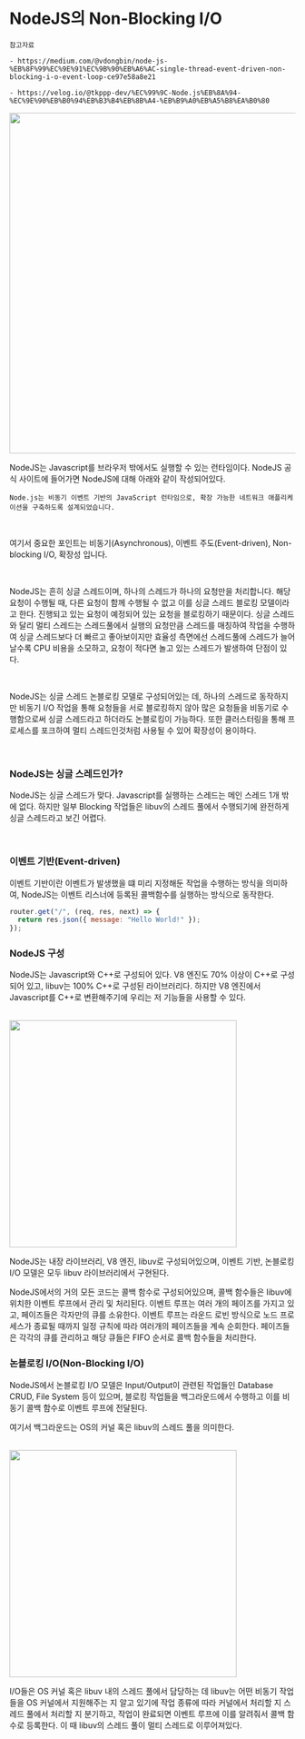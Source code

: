 # NodeJS의 Non-Blocking I/O

```
참고자료

- https://medium.com/@vdongbin/node-js-%EB%8F%99%EC%9E%91%EC%9B%90%EB%A6%AC-single-thread-event-driven-non-blocking-i-o-event-loop-ce97e58a8e21

- https://velog.io/@tkppp-dev/%EC%99%9C-Node.js%EB%8A%94-%EC%9E%90%EB%B0%94%EB%B3%B4%EB%8B%A4-%EB%B9%A0%EB%A5%B8%EA%B0%80
```

<img src="https://github.com/user-attachments/assets/7eb9b966-bf92-4935-932c-3ac9f44c2cfa" width=600>

<br />

NodeJS는 Javascript를 브라우저 밖에서도 실행할 수 있는 런타임이다. NodeJS 공식 사이트에 들어가면 NodeJS에 대해 아래와 같이 작성되어있다.

```
Node.js는 비동기 이벤트 기반의 JavaScript 런타임으로, 확장 가능한 네트워크 애플리케이션을 구축하도록 설계되었습니다.
```

<br />

여기서 중요한 포인트는 비동기(Asynchronous), 이벤트 주도(Event-driven), Non-blocking I/O, 확장성 입니다.

<br />

NodeJS는 흔히 싱글 스레드이며, 하나의 스레드가 하나의 요청만을 처리합니다. 해당 요청이 수행될 때, 다른 요청이 함께 수행될 수 없고 이를 싱글 스레드 블로킹 모델이라고 한다. 진행되고 있는 요청이 예정되어 있는 요청을 블로킹하기 때문이다. 싱글 스레드와 달리 멀티 스레드는 스레드풀에서 실행의 요청만큼 스레드를 매칭하여 작업을 수행하여 싱글 스레드보다 더 빠르고 좋아보이지만 효율성 측면에선 스레드풀에 스레드가 늘어날수록 CPU 비용을 소모하고, 요청이 적다면 놀고 있는 스레드가 발생하여 단점이 있다.

<br />

NodeJS는 싱글 스레드 논블로킹 모델로 구성되어있는 데, 하나의 스레드로 동작하지만 비동기 I/O 작업을 통해 요청들을 서로 블로킹하지 않아 많은 요청들을 비동기로 수행함으로써 싱글 스레드라고 하더라도 논블로킹이 가능하다. 또한 클러스터링을 통해 프로세스를 포크하여 멀티 스레드인것처럼 사용될 수 있어 확장성이 용이하다.

<br />

### NodeJS는 싱글 스레드인가?

NodeJS는 싱글 스레드가 맞다. Javascript를 실행하는 스레드는 메인 스레드 1개 밖에 없다. 하지만 일부 Blocking 작업들은 libuv의 스레드 풀에서 수행되기에 완전하게 싱글 스레드라고 보긴 어렵다.

<br />

### 이벤트 기반(Event-driven)

이벤트 기반이란 이벤트가 발생했을 떄 미리 지정해둔 작업을 수행하는 방식을 의미하여, NodeJS는 이벤트 리스너에 등록된 콜백함수를 실행하는 방식으로 동작한다.

```javascript
router.get("/", (req, res, next) => {
  return res.json({ message: "Hello World!" });
});
```

### NodeJS 구성

NodeJS는 Javascript와 C++로 구성되어 있다. V8 엔진도 70% 이상이 C++로 구성되어 있고, libuv는 100% C++로 구성된 라이브러리다. 하지만 V8 엔진에서 Javascript를 C++로 변환해주기에 우리는 저 기능들을 사용할 수 있다.

<br />

<img src="https://github.com/user-attachments/assets/4043cd1e-a82c-4e9b-b989-b8ce7bd21d84" width=400>

<br />

NodeJS는 내장 라이브러리, V8 엔진, libuv로 구성되어있으며, 이벤트 기반, 논블로킹 I/O 모델은 모두 libuv 라이브러리에서 구현된다.

NodeJS에서의 거의 모든 코드는 콜백 함수로 구성되어있으며, 콜백 함수들은 libuv에 위치한 이벤트 루프에서 관리 및 처리된다. 이벤트 루프는 여러 개의 페이즈를 가지고 있고, 페이즈들은 각자만의 큐를 소유한다. 이벤트 루프는 라운드 로빈 방식으로 노드 프로세스가 종료될 때까지 일정 규칙에 따라 여러개의 페이즈들을 계속 순회한다. 페이즈들은 각각의 큐를 관리하고 해당 큐들은 FIFO 순서로 콜백 함수들을 처리한다.

### 논블로킹 I/O(Non-Blocking I/O)

NodeJS에서 논블로킹 I/O 모델은 Input/Output이 관련된 작업들인 Database CRUD, File System 등이 있으며, 블로킹 작업들을 백그라운드에서 수행하고 이를 비동기 콜백 함수로 이벤트 루프에 전달된다.

여기서 백그라운드는 OS의 커널 혹은 libuv의 스레드 풀을 의미한다.

<br />

<img src="https://github.com/user-attachments/assets/7b44620b-2e43-4c50-bc3c-83ca2dd6b5e6" width =400>

<br />

I/O들은 OS 커널 혹은 libuv 내의 스레드 풀에서 담당하는 데 libuv는 어떤 비동기 작업들을 OS 커널에서 지원해주는 지 알고 있기에 작업 종류에 따라 커널에서 처리할 지 스레드 풀에서 처리할 지 분기하고, 작업이 완료되면 이벤트 루프에 이를 알려줘서 콜백 함수로 등록한다. 이 때 libuv의 스레드 풀이 멀티 스레드로 이루어져있다.
